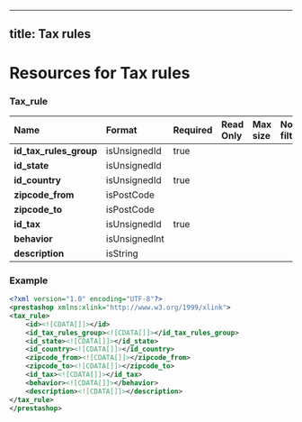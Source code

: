 
---
title: Tax rules
---

# Resources for Tax rules


### Tax_rule

|          Name          |    Format     | Required | Read Only | Max size | Not filterable | Description |
| :--------------------- | :------------ | :------- | :-------- | :------- | :------------- | :---------- |
| **id_tax_rules_group** | isUnsignedId  | true     |           |          |                |             |
| **id_state**           | isUnsignedId  |          |           |          |                |             |
| **id_country**         | isUnsignedId  | true     |           |          |                |             |
| **zipcode_from**       | isPostCode    |          |           |          |                |             |
| **zipcode_to**         | isPostCode    |          |           |          |                |             |
| **id_tax**             | isUnsignedId  | true     |           |          |                |             |
| **behavior**           | isUnsignedInt |          |           |          |                |             |
| **description**        | isString      |          |           |          |                |             |


### Example

```xml
<?xml version="1.0" encoding="UTF-8"?>
<prestashop xmlns:xlink="http://www.w3.org/1999/xlink">
<tax_rule>
	<id><![CDATA[]]></id>
	<id_tax_rules_group><![CDATA[]]></id_tax_rules_group>
	<id_state><![CDATA[]]></id_state>
	<id_country><![CDATA[]]></id_country>
	<zipcode_from><![CDATA[]]></zipcode_from>
	<zipcode_to><![CDATA[]]></zipcode_to>
	<id_tax><![CDATA[]]></id_tax>
	<behavior><![CDATA[]]></behavior>
	<description><![CDATA[]]></description>
</tax_rule>
</prestashop>

```

